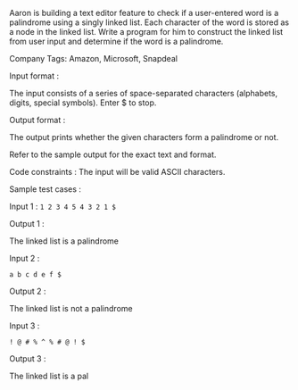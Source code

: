 Aaron is building a text editor feature to check if a user-entered word is a palindrome using a singly linked list. Each character of the word is stored as a node in the linked list. Write a program for him to construct the linked list from user input and determine if the word is a palindrome.



Company Tags: Amazon, Microsoft, Snapdeal

Input format :

The input consists of a series of space-separated characters (alphabets, digits, special symbols). Enter $ to stop.

Output format :

The output prints whether the given characters form a palindrome or not.



Refer to the sample output for the exact text and format.

Code constraints :
The input will be valid ASCII characters.

Sample test cases :

Input 1 :
`1 2 3 4 5 4 3 2 1 $`

Output 1 :

The linked list is a palindrome

Input 2 :

`a b c d e f $`

Output 2 :

The linked list is not a palindrome

Input 3 :

`! @ # % ^ % # @ ! $`

Output 3 :

The linked list is a pal
